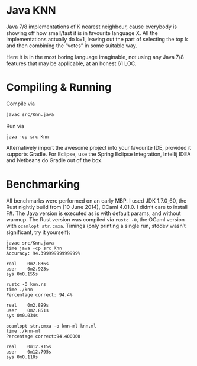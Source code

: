Java KNN
===

Java 7/8 implementations of K nearest neighbour, cause everybody is showing off how small/fast it is in favourite language X. All the implementations actually do k=1, leaving out the part of selecting the top k and then combining the “votes” in some suitable way.

Here it is in the most boring language imaginable, not using any Java 7/8 features that may be applicable, at an honest 61 LOC.

Compiling & Running
===================
Compile via

```bash
javac src/Knn.java
```

Run via

```
java -cp src Knn
```

Alternatively import the awesome project into your favourite IDE, provided it supports Gradle. For Eclipse, use the Spring Eclipse Integration, Intellij IDEA and Netbeans do Gradle out of the box.

Benchmarking
============
All benchmarks were performed on an early MBP. I used JDK 1.7.0_60, the Rust nightly build from (10 June 2014), OCaml 4.01.0. I didn’t care to install F#. The Java version is executed as is with default params, and without warmup. The Rust version was compiled via `rustc -O`, the OCaml version with `ocamlopt str.cmxa`. Timings (only printing a single run, stddev wasn’t significant, try it yourself):

```
javac src/Knn.java 
time java -cp src Knn
Accuracy: 94.39999999999999%

real	0m2.836s
user	0m2.923s
sys	0m0.155s
```

```
rustc -O knn.rs 
time ./knn
Percentage correct: 94.4%

real	0m2.899s
user	0m2.851s
sys	0m0.034s
```

```
ocamlopt str.cmxa -o knn-ml knn.ml 
time ./knn-ml 
Percentage correct:94.400000

real	0m12.915s
user	0m12.795s
sys	0m0.110s

```
